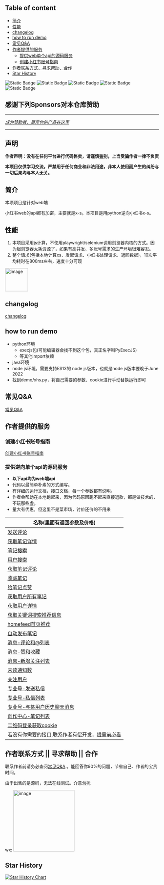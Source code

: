 ## Table of content

- [简介](#%E7%AE%80%E4%BB%8B)
- [性能](#%E6%80%A7%E8%83%BD)
- [changelog](#changelog)
- [how to run demo](#how-to-run-demo)
- [常见Q&A](#%E5%B8%B8%E8%A7%81qa)
- [作者提供的服务](#%E4%BD%9C%E8%80%85%E6%8F%90%E4%BE%9B%E7%9A%84%E6%9C%8D%E5%8A%A1)
    - [提供web单个api的源码服务](#6%E5%88%9B%E5%BB%BA%E5%B0%8F%E7%BA%A2%E4%B9%A6%E8%B4%A6%E5%8F%B7%E6%8C%87%E5%8D%97)
    - [创建小红书账号指南](#7%E6%8F%90%E4%BE%9B%E9%80%86%E5%90%91%E5%8D%95%E4%B8%AAapi%E7%9A%84%E6%BA%90%E7%A0%81%E6%9C%8D%E5%8A%A1)
- [作者联系方式、寻求帮助、合作](#%E4%BD%9C%E8%80%85%E8%81%94%E7%B3%BB%E6%96%B9%E5%BC%8F--%E5%AF%BB%E6%B1%82%E5%B8%AE%E5%8A%A9--%E5%90%88%E4%BD%9C)
- [Star History](#star-history)

 
![Static Badge](https://img.shields.io/badge/author-submato-gree)
![Static Badge](https://img.shields.io/badge/GitHub-blue?logo=GitHub&labelColor=black)
![Static Badge](https://img.shields.io/badge/author-3.7%2F3.8-blue?logo=Python&label=python&labelColor=black)
![Static Badge](https://img.shields.io/badge/Node.js-v18.16.1-blue?logo=Node.js&labelColor=black)
![Static Badge](https://img.shields.io/badge/java-1.8-blue?logo=java&labelColor=black)


## 感谢下列Sponsors对本仓库赞助

---



*[成为赞助者，展示你的产品在这里](https://github.com/submato/xhscrawl/blob/main/service/service_index/ad.md)*

---

## 声明

**作者声明：没有在任何平台进行代码售卖，请谨慎鉴别，上当受骗作者一律不负责**

**本项目仅供学习交流，严禁用于任何商业和非法用途，非本人使用而产生的纠纷与一切后果均与本人无关。**

## 简介

本项项目是针对web端

小红书web的api都有加密，主要就是x-s。本项目是用python逆向小红书x-s。

## 性能
1. 本项目采用js计算，不使用playwright/selenium调用浏览器内核的方式。因为起浏览器太耗资源了，如果有高并发、多账号需求的生产环境很难容忍。
2. 整个请求(包括本地计算xs、发起请求、小红书处理请求、返回数据)，10次平均耗时在800ms左右，速度十分可观

<img width="75" heigth="75" alt="image" src="https://github.com/submato/xhscrawl/assets/55040284/4845e6e9-a8b1-42cd-9822-6a1a5658ef8e">


## changelog

[changelog](https://github.com/submato/xhscrawl/blob/main/changelog.md) 


## how to run demo
- python环境
  - execjs包(可能编辑器会找不到这个包，真正名字叫PyExecJS)
  - 等其他import依赖
- java环境
- node js环境，需要支持ES13的 node js版本，也就是node js版本要晚于June 2022
- 找到demo/xhs.py，将自己需要的参数、cookie进行手动替换运行即可


## 常见Q&A

[常见Q&A](https://github.com/submato/xhscrawl/blob/main/service/service_index/feature_notice.md) 

## 作者提供的服务


### 创建小红书账号指南

[创建小红书账号指南](https://github.com/submato/xhscrawl/blob/main/service/service_index/account_manual.md)   


### 提供逆向单个api的源码服务

- **以下api均为web端api**
- 代码以最简单朴素的方式编写。
- 有详细的运行文档，接口文档，每一个参数都有说明。
- 作者会帮助在本地跑起来，因为代码原因跑不起来直接退款，都是做技术的，不玩那些虚。
- 量大有优惠，但这里不是菜市场，讨价还价的不用来

| 名称(里面有返回参数及价格)    | 
| ------------------------------------ |
|[发送评论](https://github.com/submato/xhscrawl/blob/main/service/service_index/comment.md)                   |
| [获取笔记详情](https://github.com/submato/xhscrawl/blob/main/service/service_index/note_detail.md)    |
| [笔记搜索](https://github.com/submato/xhscrawl/blob/main/service/service_index/search.md)                  |
| [用户搜索](https://github.com/submato/xhscrawl/blob/main/service/service_index/usersearch.md)                  |
| [获取笔记评论](https://github.com/submato/xhscrawl/blob/main/service/service_index/get_comment.md)                  |
| [收藏笔记](https://github.com/submato/xhscrawl/blob/main/service/service_index/collect_note.md)                |
| [给笔记点赞](https://github.com/submato/xhscrawl/blob/main/service/service_index/like_note.md)  
| [获取用户所有笔记](https://github.com/submato/xhscrawl/blob/main/service/service_index/user_notes.md)  |
| [获取用户详情](https://github.com/submato/xhscrawl/blob/main/service/service_index/user_info.md)  |
| [获取关键词搜索推荐信息](https://github.com/submato/xhscrawl/blob/main/service/service_index/search_keyword_recommend.md)  |
| [homefeed首页推荐](https://github.com/submato/xhscrawl/blob/main/service/service_index/homefeed.md)  |
| [自动发布笔记](https://github.com/submato/xhscrawl/blob/main/service/service_index/creat_note.md) |
| [消息-评论和@列表](https://github.com/submato/xhscrawl/blob/main/service/service_index/mentions.md)  |
| [消息-赞和收藏](https://github.com/submato/xhscrawl/blob/main/service/service_index/likes.md)  |
| [消息-新增关注列表](https://github.com/submato/xhscrawl/blob/main/service/service_index/connections.md)  |
| [未读通知数](https://github.com/submato/xhscrawl/blob/main/service/service_index/unread.md)  |
| [关注用户](https://github.com/submato/xhscrawl/blob/main/service/service_index/follow.md)  |
| [专业号-发送私信](https://github.com/submato/xhscrawl/blob/main/service/service_index/pro_chat_sent_msg.md)  |
| [专业号-私信列表](https://github.com/submato/xhscrawl/blob/main/service/service_index/pro_msg_list.md)  |
| [专业号-与某用户历史聊天消息](https://github.com/submato/xhscrawl/blob/main/service/service_index/pro_chat_history.md)  |
| [创作中心-笔记列表](https://github.com/submato/xhscrawl/blob/main/service/service_index/creator_note_list.md)  |
| [二维码登录获取cookie](https://github.com/submato/xhscrawl/blob/main/service/service_index/login_qrcode.md)  |
| 若没有你需要的接口,联系作者有偿开发，[提需前必看](https://github.com/submato/xhscrawl/blob/main/service/service_index/feature_notice.md)    |


## 作者联系方式 || 寻求帮助 || 合作
联系作者前请务必查阅[常见Q&A](https://github.com/submato/xhscrawl/blob/main/service/service_index/feature_notice.md)
。能回答你90%的问题，节省自己、作者的宝贵时间。

由于出售的是源码，无法在线测试。介意勿扰

wx: <img width="200" alt="image" src="https://github.com/submato/xhscrawl/assets/55040284/d63ef610-527f-4d3c-af9b-9244b172faf5">

## Star History

[![Star History Chart](https://api.star-history.com/svg?repos=submato/xhscrawl&type=Date)](https://star-history.com/#submato/xhscrawl&Date)
